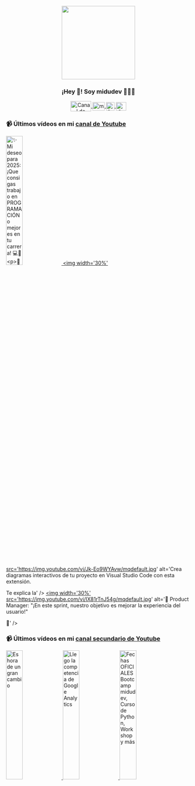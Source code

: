 <p align="center" width="300">
   <img align="center" width="200" src="https://user-images.githubusercontent.com/1561955/106762302-fda9de00-6635-11eb-99be-3ef744e60c0e.png" />
   <h3 align="center">¡Hey 👋! Soy midudev 👨🏻‍💻</h3>
</p>

<p align="center">
   <a href="https://twitch.tv/midudev" target="blank">
    <img align="center" src="https://upload.wikimedia.org/wikipedia/commons/c/ce/Twitch_logo_2019.svg" alt="Canal de Twitch de midudev" height="28px" width="56px" />
  </a>
  <span style="width: 8px;"> </span>
   <a href="https://youtube.com/midudev" target="blank">
    <img align="center" src="https://upload.wikimedia.org/wikipedia/commons/0/09/YouTube_full-color_icon_%282017%29.svg" alt="midudev" height="23px" width="33px" />
  </a>
  <span style="width: 8px;"> </span>
  <a href="https://instagram.com/midu.dev" target="blank">
    <img align="center" src="https://upload.wikimedia.org/wikipedia/commons/e/e7/Instagram_logo_2016.svg" alt="Canal de Instagram de midu.dev" height="23px" width="23px" />
  </a>
  <span style="width: 8px;"> </span>
  <a href="https://twitter.com/midudev" target="blank">
    <img align="center" src="https://upload.wikimedia.org/wikipedia/commons/thumb/6/6f/Logo_of_Twitter.svg/2491px-Logo_of_Twitter.svg.png" alt="Canal de Twitter de midudev" height="23px" width="28px" />
  </a>
</p>

### 📹 Últimos vídeos en mi [canal de Youtube](https://youtube.com/midudev?sub_confirmation=1)

<a href='https://youtu.be/QdvTlN_MEQk' target='_blank'>
  <img width='30%' src='https://img.youtube.com/vi/QdvTlN_MEQk/mqdefault.jpg' alt='✨ Mi deseo para 2025: ¡Que consigas trabajo en PROGRAMACIÓN o mejores en tu carrera! 💻🚀

🎁 Mi REG' />
</a>
<a href='https://youtu.be/Jk-Eo9WYAvw' target='_blank'>
  <img width='30%' src='https://img.youtube.com/vi/Jk-Eo9WYAvw/mqdefault.jpg' alt='Crea diagramas interactivos de tu proyecto en Visual Studio Code con esta extensión.

Te explica la' />
</a>
<a href='https://youtu.be/IX81rTnJ54g' target='_blank'>
  <img width='30%' src='https://img.youtube.com/vi/IX81rTnJ54g/mqdefault.jpg' alt='🎯 Product Manager: "¡En este sprint, nuestro objetivo es mejorar la experiencia del usuario!"

👩‍' />
</a>

### 📹 Últimos vídeos en mi [canal secundario de Youtube](https://youtube.com/midulive?sub_confirmation=1)

<a href='https://youtu.be/4Xe0ux8AktY' target='_blank'>
  <img width='30%' src='https://img.youtube.com/vi/4Xe0ux8AktY/mqdefault.jpg' alt='Es hora de un gran cambio' />
</a>
<a href='https://youtu.be/S0-W74l9fyk' target='_blank'>
  <img width='30%' src='https://img.youtube.com/vi/S0-W74l9fyk/mqdefault.jpg' alt='Llego la competencia de Google Analytics' />
</a>
<a href='https://youtu.be/Qu1a_ws5DVI' target='_blank'>
  <img width='30%' src='https://img.youtube.com/vi/Qu1a_ws5DVI/mqdefault.jpg' alt='Fechas OFICIALES Bootcamp midudev, Curso de Python, Workshop y más' />
</a>